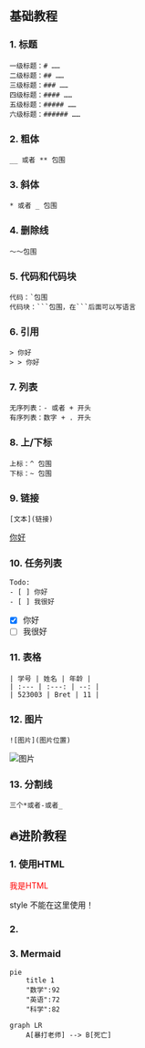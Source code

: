 ## 基础教程
### 1. 标题
```
一级标题：# ……
二级标题：## ……
三级标题：### ……
四级标题：#### ……
五级标题：##### ……
六级标题：###### ……
```

### 2. 粗体
```
__ 或者 ** 包围
```

### 3. 斜体
```
* 或者 _ 包围
```

### 4. 删除线
```
～～包围
```

### 5. 代码和代码块
```
代码：`包围
代码块：```包围，在```后面可以写语言
```

### 6. 引用
```
> 你好
> > 你好
```

### 7. 列表
```
无序列表：- 或者 + 开头
有序列表：数字 + . 开头
```

### 8. 上/下标
```
上标：^ 包围
下标：~ 包围
```
### 9. 链接
```
[文本](链接)
```
[你好](#)

### 10. 任务列表
```
Todo:
- [ ] 你好
- [ ] 我很好
```

- [x] 你好
- [ ] 我很好

### 11. 表格
```
| 学号 | 姓名 | 年龄 |
| :--- | :---: | --: |
| 523003 | Bret | 11 |
```

### 12. 图片
```
![图片](图片位置)
```

![图片](https://drive.google.com/file/d/10Ci34EmopFQH4zbV02YoQrlLrcYSQ0R3/view?usp=sharing)

### 13. 分割线
```
三个*或者-或者_
```



## 🔥进阶教程
### 1. 使用HTML
<p style="color:red;">我是HTML</p>
style 不能在这里使用！

### 2.

### 3. Mermaid

```mermaid
pie
	title 1
	"数学":92
	"英语":72
	"科学":82
```
```mermaid
graph LR
	A[暴打老师] --> B[死亡]

```
<!--stackedit_data:
eyJoaXN0b3J5IjpbLTkzNDUzMzEwMiwxODQ4NTY3MTM5LC03MD
Y5Njg5MjksLTc4MTM2Nzc5OSwtMTQzNDA3MjEyOSwtMjAzNzEy
NTY3OV19
-->